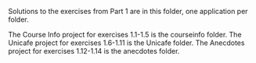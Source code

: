 Solutions to the exercises from Part 1 are in this folder, one application per folder.

The Course Info project for exercises 1.1-1.5 is the courseinfo folder.
The Unicafe project for exercises 1.6-1.11 is the Unicafe folder.
The Anecdotes project for exercises 1.12-1.14 is the anecdotes folder.